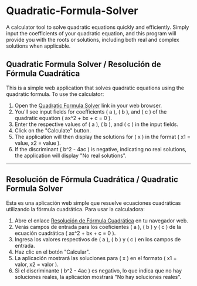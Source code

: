 # Quadratic-Formula-Solver

A calculator tool to solve quadratic equations quickly and efficiently. Simply input the coefficients of your quadratic equation, and this program will provide you with the roots or solutions, including both real and complex solutions when applicable.

## Quadratic Formula Solver / Resolución de Fórmula Cuadrática

This is a simple web application that solves quadratic equations using the quadratic formula. To use the calculator:

1. Open the [Quadratic Formula Solver](https://quadratic-formula-solver.vercel.app/) link in your web browser.
2. You'll see input fields for coefficients \( a \), \( b \), and \( c \) of the quadratic equation \( ax^2 + bx + c = 0 \).
3. Enter the respective values of \( a \), \( b \), and \( c \) in the input fields.
4. Click on the "Calculate" button.
5. The application will then display the solutions for \( x \) in the format \( x1 = value, x2 = value \).
6. If the discriminant \( b^2 - 4ac \) is negative, indicating no real solutions, the application will display "No real solutions".

---

## Resolución de Fórmula Cuadrática / Quadratic Formula Solver

Esta es una aplicación web simple que resuelve ecuaciones cuadráticas utilizando la fórmula cuadrática. Para usar la calculadora:

1. Abre el enlace [Resolución de Fórmula Cuadrática](https://quadratic-formula-solver.vercel.app/) en tu navegador web.
2. Verás campos de entrada para los coeficientes \( a \), \( b \) y \( c \) de la ecuación cuadrática \( ax^2 + bx + c = 0 \).
3. Ingresa los valores respectivos de \( a \), \( b \) y \( c \) en los campos de entrada.
4. Haz clic en el botón "Calcular".
5. La aplicación mostrará las soluciones para \( x \) en el formato \( x1 = valor, x2 = valor \).
6. Si el discriminante \( b^2 - 4ac \) es negativo, lo que indica que no hay soluciones reales, la aplicación mostrará "No hay soluciones reales".
